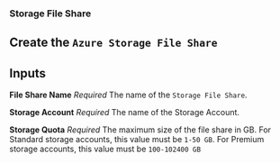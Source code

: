 ### Storage File Share

Create the `Azure Storage File Share`  
---
## Inputs

**File Share Name**
*Required*
The name of the `Storage File Share`.

**Storage Account**
*Required*
The name of the Storage Account.

**Storage Quota**
*Required*
The maximum size of the file share in GB. For Standard storage accounts, this value must be `1-50 GB`. For Premium storage accounts, this value must be `100-102400 GB`
